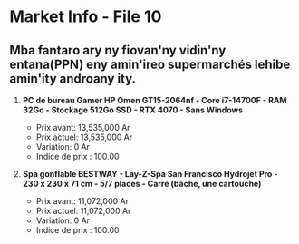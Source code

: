 # Market Info - File 10

## Mba fantaro ary ny fiovan'ny vidin'ny entana(PPN) eny amin'ireo supermarchés lehibe amin'ity androany ity.

1. **PC de bureau Gamer HP Omen GT15-2064nf - Core i7-14700F - RAM 32Go - Stockage 512Go SSD - RTX 4070 - Sans Windows**
   - Prix avant: 13,535,000 Ar
   - Prix actuel: 13,535,000 Ar
   - Variation: 0 Ar
   - Indice de prix : 100.00

2. **Spa gonflable BESTWAY - Lay-Z-Spa San Francisco Hydrojet Pro - 230 x 230 x 71 cm - 5/7 places - Carré (bâche, une cartouche)**
   - Prix avant: 11,072,000 Ar
   - Prix actuel: 11,072,000 Ar
   - Variation: 0 Ar
   - Indice de prix : 100.00

